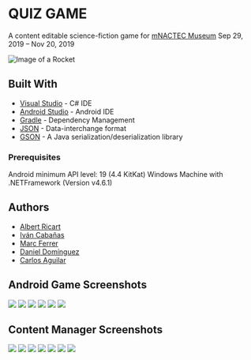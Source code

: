 # QUIZ GAME

A content editable science-fiction game for [mNACTEC Museum](https://mnactec.cat/en)
Sep 29, 2019 – Nov 20, 2019

![Image of a Rocket](https://raw.githubusercontent.com/Marc-Ferrer-Castillo/ABP/master/App%20Escritorio/UI/Imagenes/rocket.png)


## Built With

* [Visual Studio](https://visualstudio.microsoft.com/) - C# IDE
* [Android Studio](https://developer.android.com/studio) - Android IDE
* [Gradle](https://gradle.org/) - Dependency Management
* [JSON](http://www.json.org/) - Data-interchange format 
* [GSON](https://github.com/google/gson) - A Java serialization/deserialization library
 
### Prerequisites

Android minimum API level: 19 (4.4 KitKat)
Windows Machine with .NETFramework (Version v4.6.1)

## Authors

* [Albert Ricart](https://github.com/albertricart)
* [Iván Cabañas](https://github.com/ivancg86)
* [Marc Ferrer](https://github.com/ivancg86)
* [Daniel Domínguez](https://github.com/danieldodi)
* [Carlos Aguilar](https://github.com/aguilar3061)

## Android Game Screenshots

![](https://github.com/Marc-Ferrer-Castillo/ABP/blob/master/Recursos/Screenshots/lenguaje.PNG)
![](https://github.com/Marc-Ferrer-Castillo/ABP/blob/master/Recursos/Screenshots/dificultad.PNG)
![](https://github.com/Marc-Ferrer-Castillo/ABP/blob/master/Recursos/Screenshots/Narrador.PNG)
![](https://github.com/Marc-Ferrer-Castillo/ABP/blob/master/Recursos/Screenshots/juego.PNG)
![](https://github.com/Marc-Ferrer-Castillo/ABP/blob/master/Recursos/Screenshots/acierto.PNG)
![](https://github.com/Marc-Ferrer-Castillo/ABP/blob/master/Recursos/Screenshots/final.PNG)

## Content Manager Screenshots

![](https://github.com/Marc-Ferrer-Castillo/ABP/blob/master/Recursos/Screenshots/menuprincipal.PNG)
![](https://github.com/Marc-Ferrer-Castillo/ABP/blob/master/Recursos/Screenshots/menuprincipalcat.PNG)
![](https://github.com/Marc-Ferrer-Castillo/ABP/blob/master/Recursos/Screenshots/gestorcontingut.PNGG)
![](https://github.com/Marc-Ferrer-Castillo/ABP/blob/master/Recursos/Screenshots/gestorpreguntas.PNG)
![](https://github.com/Marc-Ferrer-Castillo/ABP/blob/master/Recursos/Screenshots/help.PNG)
![](https://github.com/Marc-Ferrer-Castillo/ABP/blob/master/Recursos/Screenshots/gestorpjsvacio.PNG)
![](https://github.com/Marc-Ferrer-Castillo/ABP/blob/master/Recursos/Screenshots/gestorpjs.PNG)

